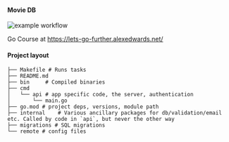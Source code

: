 #### Movie DB

![example workflow](https://github.com/bajalnyt/movie-db/actions/workflows/go.yml/badge.svg)


Go Course at https://lets-go-further.alexedwards.net/

#### Project layout

```
├── Makefile # Runs tasks
├── README.md
├── bin     # Compiled binaries
├── cmd
│   └── api # app specific code, the server, authentication
│       └── main.go
├── go.mod # project deps, versions, module path
├── internal    # Various ancillary packages for db/validation/email etc. Called by code in `api`, but never the other way
├── migrations # SQL migrations
└── remote # config files
```
